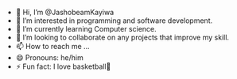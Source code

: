 - 👋 Hi, I’m @JashobeamKayiwa
- 👀 I’m interested in programming and software development.
- 🌱 I’m currently learning Computer science.
- 💞️ I’m looking to collaborate on any projects that improve my skill.
- 📫 How to reach me ...
- 😄 Pronouns: he/him
- ⚡ Fun fact: I love basketball🏀

<!---
JashobeamKayiwa/JashobeamKayiwa is a ✨ special ✨ repository because its `README.md` (this file) appears on your GitHub profile.
You can click the Preview link to take a look at your changes.
--->
